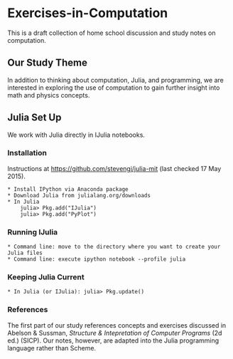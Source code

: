 # Exercises-in-Computation

This is a draft collection of home school discussion and study notes on computation. 

## Our Study Theme

In addition to thinking about computation, Julia, and programming, we are interested in exploring the use of computation to gain further insight into math and physics concepts.

## Julia Set Up

We work with Julia directly in IJulia notebooks.

### Installation

Instructions at https://github.com/stevengj/julia-mit (last checked 17 May 2015).

	* Install IPython via Anaconda package
	* Download Julia from julialang.org/downloads
	* In Julia
		julia> Pkg.add("IJulia")
		julia> Pkg.add("PyPlot")

### Running IJulia

	* Command line: move to the directory where you want to create your Julia files
	* Command line: execute ipython notebook --profile julia

### Keeping Julia Current

	* In Julia (or IJulia): julia> Pkg.update() 

### References

The first part of our study references concepts and exercises discussed in Abelson & Sussman, *Structure & Intepretation of Computer Programs* (2d ed.) (SICP). Our notes, however, are adapted into the Julia programming language rather than Scheme.


